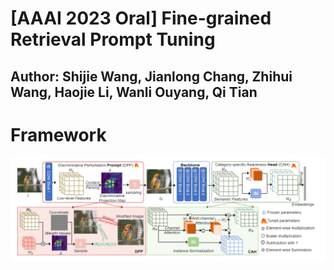 # [AAAI 2023 Oral] Fine-grained Retrieval Prompt Tuning
## Author: Shijie Wang, Jianlong Chang, Zhihui Wang, Haojie Li, Wanli Ouyang, Qi Tian

# Framework
![image](https://github.com/Pual2013/FRPT/blob/main/FRPT.png)
